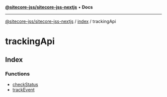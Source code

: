 [**@sitecore-jss/sitecore-jss-nextjs**](../../../README.md) • **Docs**

***

[@sitecore-jss/sitecore-jss-nextjs](../../../README.md) / [index](../../README.md) / trackingApi

# trackingApi

## Index

### Functions

- [checkStatus](functions/checkStatus.md)
- [trackEvent](functions/trackEvent.md)
